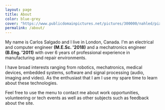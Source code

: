 ```yaml
---
layout: page
title: About
color: blue-grey
cover: "https://www.publicdomainpictures.net/pictures/300000/nahled/pixelated-background-1554863525mz3.jpg"
permalink: /about/
---
```


My name is Carlos Salgado and I live in London, Canada. I'm an electrical and computer engineer **(M.E.Sc. '2018)** and a mechatronics engineer **(B.Eng. '2011)** with over 6 years of professional experience in manufacturing and repair environments.

I have broad interests ranging from robotics, mechatronics, medical devices, embedded systems, software and signal processing (audio, imaging and video). As the enthusiast that I am I use my spare time to learn about these technologies. 

Feel free to use the menu to contact me about work opportunities, volunteering or tech events as well as other subjects such as feedback about the site.

